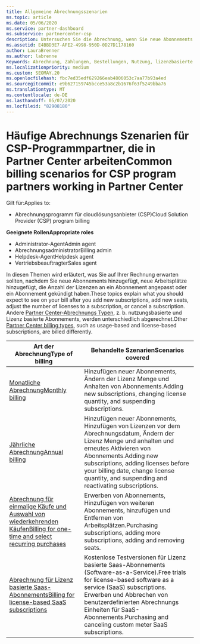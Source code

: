 ```yaml
---
title: Allgemeine Abrechnungsszenarien
ms.topic: article
ms.date: 05/06/2020
ms.service: partner-dashboard
ms.subservice: partnercenter-csp
description: Untersuchen Sie die Abrechnung, wenn Sie neue Abonnements hinzufügen, die Lizenz Menge anpassen oder ein Abonnement kündigen. Sehen Sie sich an, wie sich nutzungsbasierte und Lizenz basierte Abonnements unterscheiden.
ms.assetid: E4BBD3E7-AFE2-4998-950D-0D27D1178160
author: LauraBrenner
ms.author: labrenne
Keywords: Abrechnung, Zahlungen, Bestellungen, Nutzung, lizenzbasierte Abrechnung, Abonnementdatum, Laufzeit, Kündigung, Verlängerung, Kontenabstimmungsdatei, Abstimmungsdatei
ms.localizationpriority: medium
ms.custom: SEOMAY.20
ms.openlocfilehash: fbc7ed35edf629266eab4806053c7aa77b93a4ed
ms.sourcegitcommit: e9b627159745bcce53a8c2b1676f63f5249bba76
ms.translationtype: MT
ms.contentlocale: de-DE
ms.lasthandoff: 05/07/2020
ms.locfileid: "82908180"
---
```

# <a name="common-billing-scenarios-for-csp-program-partners-working-in-partner-center"></a><span data-ttu-id="e126e-105">Häufige Abrechnungs Szenarien für CSP-Programmpartner, die in Partner Center arbeiten</span><span class="sxs-lookup"><span data-stu-id="e126e-105">Common billing scenarios for CSP program partners working in Partner Center</span></span>

<span data-ttu-id="e126e-106">Gilt für:</span><span class="sxs-lookup"><span data-stu-id="e126e-106">Applies to:</span></span>

- <span data-ttu-id="e126e-107">Abrechnungsprogramm für cloudlösungsanbieter (CSP)</span><span class="sxs-lookup"><span data-stu-id="e126e-107">Cloud Solution Provider (CSP) program billing</span></span>

<span data-ttu-id="e126e-108">**Geeignete Rollen**</span><span class="sxs-lookup"><span data-stu-id="e126e-108">**Appropriate roles**</span></span>

- <span data-ttu-id="e126e-109">Administrator-Agent</span><span class="sxs-lookup"><span data-stu-id="e126e-109">Admin agent</span></span>
- <span data-ttu-id="e126e-110">Abrechnungsadministrator</span><span class="sxs-lookup"><span data-stu-id="e126e-110">Billing admin</span></span>
- <span data-ttu-id="e126e-111">Helpdesk-Agent</span><span class="sxs-lookup"><span data-stu-id="e126e-111">Helpdesk agent</span></span>
- <span data-ttu-id="e126e-112">Vertriebsbeauftragter</span><span class="sxs-lookup"><span data-stu-id="e126e-112">Sales agent</span></span>

<span data-ttu-id="e126e-113">In diesen Themen wird erläutert, was Sie auf Ihrer Rechnung erwarten sollten, nachdem Sie neue Abonnements hinzugefügt, neue Arbeitsplätze hinzugefügt, die Anzahl der Lizenzen an ein Abonnement angepasst oder ein Abonnement gekündigt haben.</span><span class="sxs-lookup"><span data-stu-id="e126e-113">These topics explain what you should expect to see on your bill after you add new subscriptions, add new seats, adjust the number of licenses to a subscription, or cancel a subscription.</span></span> <span data-ttu-id="e126e-114">Andere [Partner Center-Abrechnungs Typen](billing-different-types.md), z. b. nutzungsbasierte und Lizenz basierte Abonnements, werden unterschiedlich abgerechnet.</span><span class="sxs-lookup"><span data-stu-id="e126e-114">Other [Partner Center billing types](billing-different-types.md), such as usage-based and license-based subscriptions, are billed differently.</span></span>

| <span data-ttu-id="e126e-115">Art der Abrechnung</span><span class="sxs-lookup"><span data-stu-id="e126e-115">Type of billing</span></span> | <span data-ttu-id="e126e-116">Behandelte Szenarien</span><span class="sxs-lookup"><span data-stu-id="e126e-116">Scenarios covered</span></span> |
| --------------- | ----------------- |
| [<span data-ttu-id="e126e-117">Monatliche Abrechnung</span><span class="sxs-lookup"><span data-stu-id="e126e-117">Monthly billing</span></span>](common-billing-scenarios-monthly.md) | <span data-ttu-id="e126e-118">Hinzufügen neuer Abonnements, Ändern der Lizenz Menge und Anhalten von Abonnements.</span><span class="sxs-lookup"><span data-stu-id="e126e-118">Adding new subscriptions, changing license quantity, and suspending subscriptions.</span></span> |
| [<span data-ttu-id="e126e-119">Jährliche Abrechnung</span><span class="sxs-lookup"><span data-stu-id="e126e-119">Annual billing</span></span>](common-billing-scenarios-annual.md) | <span data-ttu-id="e126e-120">Hinzufügen neuer Abonnements, Hinzufügen von Lizenzen vor dem Abrechnungsdatum, Ändern der Lizenz Menge und anhalten und erneutes Aktivieren von Abonnements.</span><span class="sxs-lookup"><span data-stu-id="e126e-120">Adding new subscriptions, adding licenses before your billing date, change license quantity, and suspending and reactivating subscriptions.</span></span> |
| [<span data-ttu-id="e126e-121">Abrechnung für einmalige Käufe und Auswahl von wiederkehrenden Käufen</span><span class="sxs-lookup"><span data-stu-id="e126e-121">Billing for one-time and select recurring purchases</span></span>](common-billing-scenarios-onetime-recurring.md) | <span data-ttu-id="e126e-122">Erwerben von Abonnements, Hinzufügen von weiteren Abonnements, hinzufügen und Entfernen von Arbeitsplätzen.</span><span class="sxs-lookup"><span data-stu-id="e126e-122">Purchasing subscriptions, adding more subscriptions, adding and removing seats.</span></span> |
| [<span data-ttu-id="e126e-123">Abrechnung für Lizenz basierte Saas-Abonnements</span><span class="sxs-lookup"><span data-stu-id="e126e-123">Billing for license-based SaaS subscriptions</span></span>](common-billing-scenarios-saas.md) | <span data-ttu-id="e126e-124">Kostenlose Testversionen für Lizenz basierte Saas-Abonnements (Software-as-a-Service).</span><span class="sxs-lookup"><span data-stu-id="e126e-124">Free trials for license-based software as a service (SaaS) subscriptions.</span></span> <span data-ttu-id="e126e-125">Erwerben und Abbrechen von benutzerdefinierten Abrechnungs Einheiten für SaaS-Abonnements.</span><span class="sxs-lookup"><span data-stu-id="e126e-125">Purchasing and canceling custom meter SaaS subscriptions.</span></span> |
